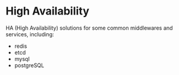 # High Availability

HA (High Availability) solutions for some common middlewares and services, including:

- redis
- etcd
- mysql
- postgreSQL